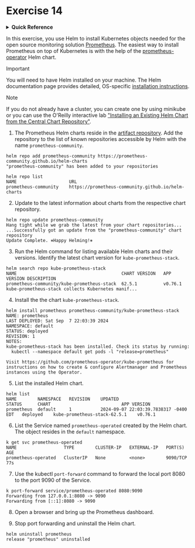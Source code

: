 # Exercise 14

<details>
<summary><b>Quick Reference</b></summary>
<p>

* Namespace: `default`<br>
* Documentation: [Helm](https://helm.sh/)

</p>
</details>

In this exercise, you use Helm to install Kubernetes objects needed for the open source monitoring solution [Prometheus](https://prometheus.io/). The easiest way to install Prometheus on top of Kubernetes is with the help of the [prometheus-operator](https://prometheus-operator.dev/) Helm chart.

> [!IMPORTANT]
> You will need to have Helm installed on your machine. The Helm documentation page provides detailed, OS-specific [installation instructions](https://helm.sh/docs/intro/install/).

> [!NOTE]
> If you do not already have a cluster, you can create one by using minikube or you can use the O'Reilly interactive lab ["Installing an Existing Helm Chart from the Central Chart Repository"](https://learning.oreilly.com/scenarios/installing-an-existing/9781098164065/).

1. The Prometheus Helm charts reside in the [artifact repository](https://prometheus-community.github.io/helm-charts). Add the repository to the list of known repositories accessible by Helm with the name `prometheus-community`.
```
helm repo add prometheus-community https://prometheus-community.github.io/helm-charts
"prometheus-community" has been added to your repositories

helm repo list                     
NAME                	URL                                               
prometheus-community	https://prometheus-community.github.io/helm-charts
```
2. Update to the latest information about charts from the respective chart repository.
```
helm repo update prometheus-community
Hang tight while we grab the latest from your chart repositories...
...Successfully got an update from the "prometheus-community" chart repository
Update Complete. ⎈Happy Helming!⎈
```
3. Run the Helm command for listing available Helm charts and their versions. Identify the latest chart version for `kube-prometheus-stack`.
```
helm search repo kube-prometheus-stack
NAME                                      	CHART VERSION	APP VERSION	DESCRIPTION                                       
prometheus-community/kube-prometheus-stack	62.5.1       	v0.76.1    	kube-prometheus-stack collects Kubernetes manif...
```
4. Install the the chart `kube-prometheus-stack`.
```
helm install prometheus prometheus-community/kube-prometheus-stack
NAME: prometheus
LAST DEPLOYED: Sat Sep  7 22:03:39 2024
NAMESPACE: default
STATUS: deployed
REVISION: 1
NOTES:
kube-prometheus-stack has been installed. Check its status by running:
  kubectl --namespace default get pods -l "release=prometheus"

Visit https://github.com/prometheus-operator/kube-prometheus for instructions on how to create & configure Alertmanager and Prometheus instances using the Operator.
```
5. List the installed Helm chart.
```
helm list
NAME      	NAMESPACE	REVISION	UPDATED                              	STATUS  	CHART                       	APP VERSION
prometheus	default  	1       	2024-09-07 22:03:39.7838317 -0400 EDT	deployed	kube-prometheus-stack-62.5.1	v0.76.1  
```
6. List the Service named `prometheus-operated` created by the Helm chart. The object resides in the `default` namespace.
```
k get svc prometheus-operated
NAME                  TYPE        CLUSTER-IP   EXTERNAL-IP   PORT(S)    AGE
prometheus-operated   ClusterIP   None         <none>        9090/TCP   77s
```
7. Use the kubectl `port-forward` command to forward the local port 8080 to the port 9090 of the Service.
```
k port-forward service/prometheus-operated 8080:9090
Forwarding from 127.0.0.1:8080 -> 9090
Forwarding from [::1]:8080 -> 9090
```
8. Open a browser and bring up the Prometheus dashboard.

9. Stop port forwarding and uninstall the Helm chart.
```
helm uninstall prometheus
release "prometheus" uninstalled
```
